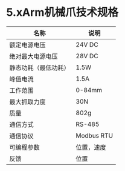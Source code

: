 # 5.xArm机械爪技术规格
| **名称**             | **说明**   |
| -------------------- | ---------- |
| 额定电源电压         | 24V DC     |
| 绝对最大电源电压     | 28V DC     |
| 静态功耗（最低功耗） | 1.5W       |
| 峰值电流             | 1.5A       |
| 工作范围             | 0-84mm     |
| 最大抓取力度         | 30N        |
| 质量                 | 802g       |
| 通信方式             | RS-485     |
| 通信协议             | Modbus RTU |
| 可编程参数           | 位置，速度 |
| 反馈                 | 位置       |
